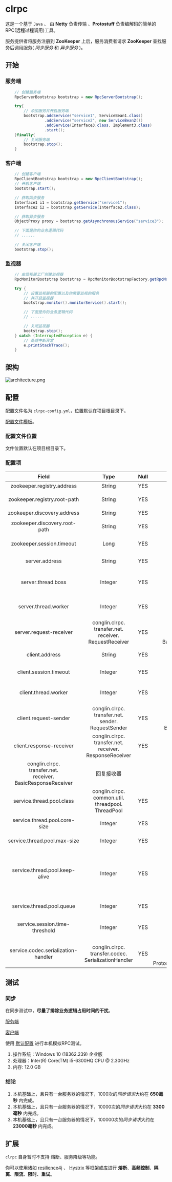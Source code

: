# clrpc

这是一个基于 `Java` 、 由 **Netty** 负责传输 、**Protostuff** 负责编解码的简单的RPC(远程过程调用)工具。

服务提供者将服务注册到 **ZooKeeper** 上后，服务消费者请求 **ZooKeeper** 查找服务后调用服务( *同步服务* 和 *异步服务* )。

## 开始

### 服务端

```java
    // 创建服务端
    RpcServerBootstrap bootstrap = new RpcServerBootstrap();

    try{
        // 添加服务并开启服务端
        bootstrap.addService("service1", ServiceBean1.class)
                 .addService("service2", new ServiceBean2())
                 .addService(Interface3.class, Implement3.class)
                 .start();
    }finally{
        // 关闭服务端
        bootstrap.stop();
    }
```

### 客户端

```java
    // 创建客户端
    RpcClientBootstrap bootstrap = new RpcClientBootstrap();
    // 开启客户端
    bootstrap.start();

    // 获取同步服务
    Interface1 i1 = bootstrap.getService("service1");
    Interface2 i2 = bootstrap.getService(Interface2.class);

    // 获取异步服务
    ObjectProxy proxy = bootstrap.getAsynchronousService("service3");

    // 下面是你的业务逻辑代码
    // ......

    // 关闭客户端
    bootstrap.stop();
```

### 监视器

```java
    // 由监视器工厂创建监视器
    RpcMonitorBootstrap bootstrap = RpcMonitorBootstrapFactory.getRpcMonitorBootstrap(MonitorType.CONSOLE);

    try {
        // 设置监视器的配置以及你需要监视的服务
        // 并开启监视器
        bootstrap.monitor().monitorService().start();

        // 下面是你的业务逻辑代码
        // ......

        // 关闭监视器
        bootstrap.stop();
    } catch (InterruptedException e) {
        // 处理中断异常
        e.printStackTrace();
    }
```

## 架构

![architecture.png](https://i.loli.net/2019/08/09/7B2nMXNZJS1cmDH.png)

## 配置

配置文件名为 `clrpc-config.yml`，位置默认在项目根目录下。

[配置文件模板](https://github.com/CongLinDev/clrpc/blob/master/clrpc-config.yml)。

### 配置文件位置

文件位置默认在项目根目录下。

### 配置项

| Field | Type | Null | Default | Remark |
| :------: | :------: | :------: | :------: | :------: |
| zookeeper.registry.address | String | YES | localhost:2181 | 服务注册地址 |
| zookeeper.registry.root-path | String | YES | /clrpc | 服务注册根节点 |
| zookeeper.discovery.address | String | YES | localhost:2181 | 服务搜索地址 |
| zookeeper.discovery.root-path | String | YES | /clrpc | 服务搜索根节点 |
| zookeeper.session.timeout | Long | YES | 5000 | 超时时间，单位为毫秒 |
| server.address | String | YES | localhost:5100 | 服务提供者地址 |
| server.thread.boss | Integer | YES | 1 | 服务提供者的bossGroup线程数 |
| server.thread.worker | Integer | YES | 4 | 服务提供者的workerGroup线程数 |
| server.request-receiver | conglin.clrpc.<br>transfer.net.<br>receiver.<br>RequestReceiver | YES | conglin.clrpc.<br>transfer.net.<br>receiver.<br>BasicRequestReceiver | 请求接收器 |
| client.address | String | YES | localhost:5200 | 服务使用者地址 |
| client.session.timeout | Integer | YES | 5000 | 超时时间，单位为毫秒 |
| client.thread.worker | Integer | YES | 4 | 服务使用者的workerGroup线程数 |
| client.request-sender | conglin.clrpc.<br>transfer.net.<br>sender.<br>RequestSender | YES | conglin.clrpc.<br>transfer.net.<br>sender.<br>BasicRequestSender | 请求发送器 |
| client.response-receiver | conglin.clrpc.<br>transfer.net.<br>receiver.<br>ResponseReceiver | YES |
conglin.clrpc.<br>transfer.net.<br>receiver.<br>BasicResponseReceiver | 回复接收器 |
| service.thread.pool.class | conglin.clrpc.<br>common.util.<br>threadpool.<br>ThreadPool | YES | conglin.clrpc.<br>common.util.<br>threadpool.<br>FixedThreadPool | 业务线程池 |
| service.thread.pool.core-size | Integer | YES | 5 | 业务线程池核心线程数 |
| service.thread.pool.max-size | Integer | YES | 10 | 业务线程池最大线程数 |
| service.thread.pool.keep-alive | Integer | YES | 1000 | 当线程数大于核心时，多余空闲线程在终止之前等待新任务的最长时间 |
| service.thread.pool.queue | Integer | YES | 10 | 业务线程池队列数 |
| service.session.time-threshold | Integer | YES | 5000 | 响应时间阈值，单位为毫秒 |
| service.codec.serialization-handler | conglin.clrpc.<br>transfer.codec.<br>SerializationHandler | YES | conglin.clrpc.<br>transfer.codec.<br>protostuff.<br>ProtostuffSerializationHandler | 序列化处理器，默认使用 Protostuff |

## 测试

### 同步

在同步测试中，**尽量了排除业务逻辑占用时间的干扰**。

[服务端](https://github.com/CongLinDev/clrpc/blob/master/src/test/java/conglin/clrpc/test/benchmark/sync/SyncServerTimeTest.java)

[客户端](https://github.com/CongLinDev/clrpc/blob/master/src/test/java/conglin/clrpc/test/benchmark/sync/SyncClientTimeTest.java)

使用 [默认配置](https://github.com/CongLinDev/clrpc/blob/master/clrpc-config.yml) 进行本机模拟RPC测试。

1. 操作系统：Windows 10 (18362.239) 企业版
2. 处理器：Inter(R) Core(TM) i5-6300HQ CPU @ 2.30GHz
3. 内存: 12.0 GB

### 结论

1. 本机基础上，且只有一台服务器的情况下，1000次的*同步请求*大约在 **650毫秒** 内完成。
2. 本机基础上，且只有一台服务器的情况下，10000次的*同步请求*大约在 **3300毫秒** 内完成。
3. 本机基础上，且只有一台服务器的情况下，100000次的*同步请求*大约在 **23000毫秒** 内完成。

## 扩展

`clrpc` 自身暂时不支持 熔断、服务降级等功能。

你可以使用诸如 [resilience4j](https://github.com/resilience4j/resilience4j) 、 [Hystrix](https://github.com/Netflix/Hystrix) 等框架或库进行 **熔断**、**高频控制**、**隔离**、**限流**、**限时**、**重试**。
